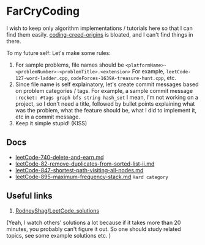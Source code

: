 # FarCryCoding
I wish to keep only algorithm implementations / tutorials here so that I can find them easily. 
[coding-creed-origins](https://github.com/fahimfarhan/coding-creed-origins) is bloated, and I can't find things in there.

To my future self: Let's make some rules:
1. For sample problems, file names should be `<platformName>-<problemNumber>-<problemTitle>.<extension>`
  For example, `leetCode-127-word-ladder.cpp`, `codeForces-1639A-treasure-hunt.cpp`, etc.
2. Since file name is self explainatory, let's create commit messages based on problem categories / tags.
  For example, a sample commit message `:rocket: #tags graph bfs string hash_set`
  I mean, I'm not working on a project, so I don't need a title, followed by bullet points explaining what was the 
  problem, what the feature should be, what I did to implement it, etc in a commit message.
3. Keep it simple stupid! (KISS)

## Docs
* [leetCode-740-delete-and-earn.md](./docs/leetCode/leetCode-740-delete-and-earn.md)
* [leetCode-82-remove-duplicates-from-sorted-list-ii.md](./docs/leetCode/leetCode-82-remove-duplicates-from-sorted-list-ii.md)
* [leetCode-847-shortest-path-visiting-all-nodes.md](./docs/leetCode/leetCode-847-shortest-path-visiting-all-nodes.md)
* [leetCode-895-maximum-frequency-stack.md](./docs/leetCode/leetCode-895-maximum-frequency-stack.md)  `Hard category`
## Useful links
1. [RodneyShag/LeetCode_solutions](https://github.com/RodneyShag/LeetCode_solutions) 

(Yeah, I watch others' solutions a lot because if it takes more than 20 minutes, you probably can't figure it out. So one should 
study related topics, see some example solutions etc. )
